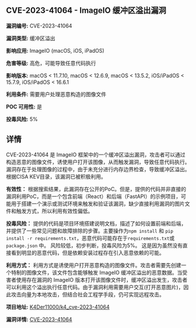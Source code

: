 ## CVE-2023-41064 - ImageIO 缓冲区溢出漏洞

**漏洞编号:** CVE-2023-41064

**漏洞类型:** 缓冲区溢出

**影响应用:** ImageIO (macOS, iOS, iPadOS)

**危害等级:** 高危，可能导致任意代码执行

**影响版本:** macOS < 11.7.10, macOS < 12.6.9, macOS < 13.5.2, iOS/iPadOS < 15.7.9, iOS/iPadOS < 16.6.1

**利用条件:** 需要用户处理恶意构造的图像文件

**POC 可用性:** 是

**投毒风险:** 5%

## 详情

CVE-2023-41064 是 ImageIO 框架中的一个缓冲区溢出漏洞，攻击者可以通过构造恶意的图像文件，诱使用户打开该图像，从而触发漏洞，导致任意代码执行。漏洞存在于处理图像的过程中，由于未充分进行内存边界检查，导致缓冲区溢出。根据CISA KEV目录，该漏洞已被积极利用。

**有效性：** 根据搜索结果，此漏洞存在公开的PoC。但是，提供的代码并非直接的漏洞利用PoC，而是一个包含前端（React）和后端（FastAPI）的示例项目，可能用于搭建一个演示或测试环境来触发和验证该漏洞，缺少直接利用漏洞的图片文件和触发方式，所以利用有效性偏低。

**投毒风险：** 提供的代码是项目环境搭建说明文档，描述了如何设置前端和后端，并提供了一些常见问题和故障排除的步骤。主要操作为`npm install` 和 `pip install -r requirements.txt`，恶意代码可能存在于`requirements.txt`或 `package.json` 中。 风险较低，初步判断，投毒风险为5%。 这是因为虽然没有直接看到明显的恶意代码，但是依赖安装过程存在引入恶意依赖的可能。

**利用方式：** 利用方式是诱使用户打开恶意构造的图像文件。攻击者需要先创建一个特制的图像文件，该文件包含能够触发 ImageIO 缓冲区溢出的恶意数据。当受害者使用存在漏洞的 ImageIO 版本打开该图像文件时，缓冲区溢出发生，攻击者可以利用这个溢出执行任意代码。由于漏洞利用需要用户交互(打开恶意图片)，因此攻击向量为本地攻击，但结合社会工程学手段，仍可实现远程攻击。


**项目地址:** [K4Der11000/k4_cve-2023-41064](https://github.com/K4Der11000/k4_cve-2023-41064)

**漏洞详情:** [CVE-2023-41064](https://nvd.nist.gov/vuln/detail/CVE-2023-41064)